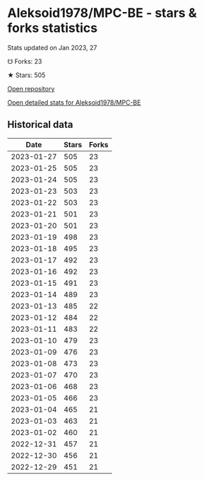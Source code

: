 # Aleksoid1978/MPC-BE - stars & forks statistics

Stats updated on Jan 2023, 27

☋ Forks: 23

★ Stars: 505

[Open repository](https://github.com/Aleksoid1978/MPC-BE)

[Open detailed stats for Aleksoid1978/MPC-BE](https://reviewgithub.com/rep/Aleksoid1978/MPC-BE)

## Historical data
| Date | Stars | Forks |
|------|-------|-------|
| 2023-01-27 | 505 | 23 | 
| 2023-01-25 | 505 | 23 | 
| 2023-01-24 | 505 | 23 | 
| 2023-01-23 | 503 | 23 | 
| 2023-01-22 | 503 | 23 | 
| 2023-01-21 | 501 | 23 | 
| 2023-01-20 | 501 | 23 | 
| 2023-01-19 | 498 | 23 | 
| 2023-01-18 | 495 | 23 | 
| 2023-01-17 | 492 | 23 | 
| 2023-01-16 | 492 | 23 | 
| 2023-01-15 | 491 | 23 | 
| 2023-01-14 | 489 | 23 | 
| 2023-01-13 | 485 | 22 | 
| 2023-01-12 | 484 | 22 | 
| 2023-01-11 | 483 | 22 | 
| 2023-01-10 | 479 | 23 | 
| 2023-01-09 | 476 | 23 | 
| 2023-01-08 | 473 | 23 | 
| 2023-01-07 | 470 | 23 | 
| 2023-01-06 | 468 | 23 | 
| 2023-01-05 | 466 | 23 | 
| 2023-01-04 | 465 | 21 | 
| 2023-01-03 | 463 | 21 | 
| 2023-01-02 | 460 | 21 | 
| 2022-12-31 | 457 | 21 | 
| 2022-12-30 | 456 | 21 | 
| 2022-12-29 | 451 | 21 | 

